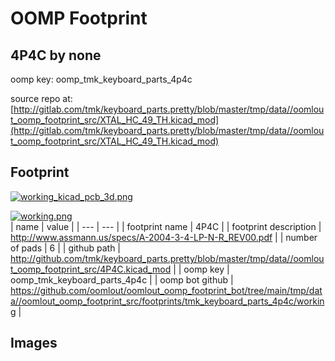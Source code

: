 # OOMP Footprint  
## 4P4C  by none  
  
oomp key: oomp_tmk_keyboard_parts_4p4c  
  
source repo at: [http://gitlab.com/tmk/keyboard_parts.pretty/blob/master/tmp/data//oomlout_oomp_footprint_src/XTAL_HC_49_TH.kicad_mod](http://gitlab.com/tmk/keyboard_parts.pretty/blob/master/tmp/data//oomlout_oomp_footprint_src/XTAL_HC_49_TH.kicad_mod)  
## Footprint  
  
[![working_kicad_pcb_3d.png](working_kicad_pcb_3d_600.png)](working_kicad_pcb_3d.png)  
  
[![working.png](working_600.png)](working.png)  
| name | value | 
| --- | --- | 
| footprint name | 4P4C | 
| footprint description | http://www.assmann.us/specs/A-2004-3-4-LP-N-R_REV00.pdf | 
| number of pads | 6 | 
| github path | http://github.com/tmk/keyboard_parts.pretty/blob/master/tmp/data//oomlout_oomp_footprint_src/4P4C.kicad_mod | 
| oomp key | oomp_tmk_keyboard_parts_4p4c | 
| oomp bot github | https://github.com/oomlout/oomlout_oomp_footprint_bot/tree/main/tmp/data//oomlout_oomp_footprint_src/footprints/tmk_keyboard_parts_4p4c/working | 
## Images  
